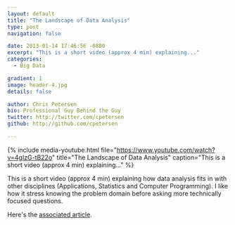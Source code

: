 ```yaml
---
layout: default
title: "The Landscape of Data Analysis"
type: post
navigation: false

date: 2013-01-14 17:46:56 -0800
excerpt: "This is a short video (approx 4 min) explaining..."
categories:
  - Big Data

gradient: 1
image: header-4.jpg
details: false

author: Chris Petersen
bio: Professional Guy Behind the Guy
twitter: http://twitter.com/cpetersen
github: http://github.com/cpetersen

---
```


{% include media-youtube.html file="https://www.youtube.com/watch?v=4gIzG-tB22o" title="The Landscape of Data Analysis" caption="This is a short video (approx 4 min) explaining..." %}

This is a short video (approx 4 min) explaining how data analysis fits in with other disciplines (Applications, Statistics and Computer Programming). I like how it stress knowing the problem domain before asking more technically focused questions. 

 Here's the  [associated article](http://simplystatistics.org/2013/01/10/the-landscape-of-data-analysis/). 
